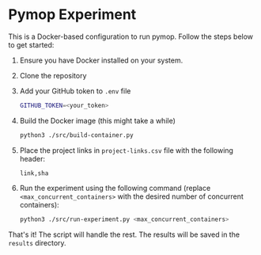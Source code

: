 # Pymop Experiment

This is a Docker-based configuration to run pymop. Follow the steps below to get started:

1. Ensure you have Docker installed on your system.
2. Clone the repository
3. Add your GitHub token to `.env` file

   ```sh
   GITHUB_TOKEN=<your_token>
   ```

4. Build the Docker image (this might take a while)

    ```sh
    python3 ./src/build-container.py
    ```

5. Place the project links in `project-links.csv` file with the following header:

    ```csv
    link,sha
    ```

6. Run the experiment using the following command (replace `<max_concurrent_containers>` with the desired number of concurrent containers):

   ```sh
   python3 ./src/run-experiment.py <max_concurrent_containers>
   ```

That's it! The script will handle the rest. The results will be saved in the `results` directory.
